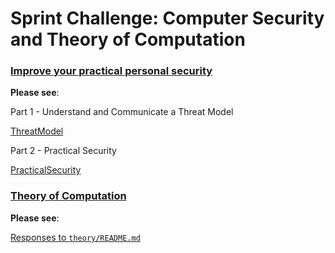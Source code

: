 # Sprint Challenge: Computer Security and Theory of Computation

### [Improve your practical personal security](security/)

**Please see**:

Part 1 - Understand and Communicate a Threat Model

[ThreatModel](security/ThreatModel.md)

Part 2 - Practical Security

[PracticalSecurity](security/PracticalSecurity.md)

### [Theory of Computation](theory/)

**Please see**:

[Responses to `theory/README.md`](theory/ANSWERS.md)
